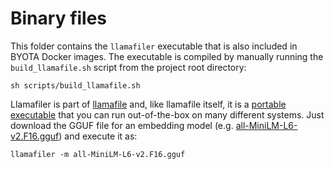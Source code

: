 # Binary files

This folder contains the `llamafiler` executable that is also included in BYOTA Docker images.
The executable is compiled by manually running the `build_llamafile.sh` script from the project root directory:

```
sh scripts/build_llamafile.sh
```

Llamafiler is part of [llamafile](https://github.com/Mozilla-Ocho/llamafile) and,
like llamafile itself, it is a [portable executable](https://github.com/jart/cosmopolitan)
that you can run out-of-the-box on many different systems. Just download the GGUF
file for an embedding model
(e.g. [all-MiniLM-L6-v2.F16.gguf](https://huggingface.co/leliuga/all-MiniLM-L6-v2-GGUF/resolve/main/all-MiniLM-L6-v2.F16.gguf))
and execute it as:

```
llamafiler -m all-MiniLM-L6-v2.F16.gguf
```
